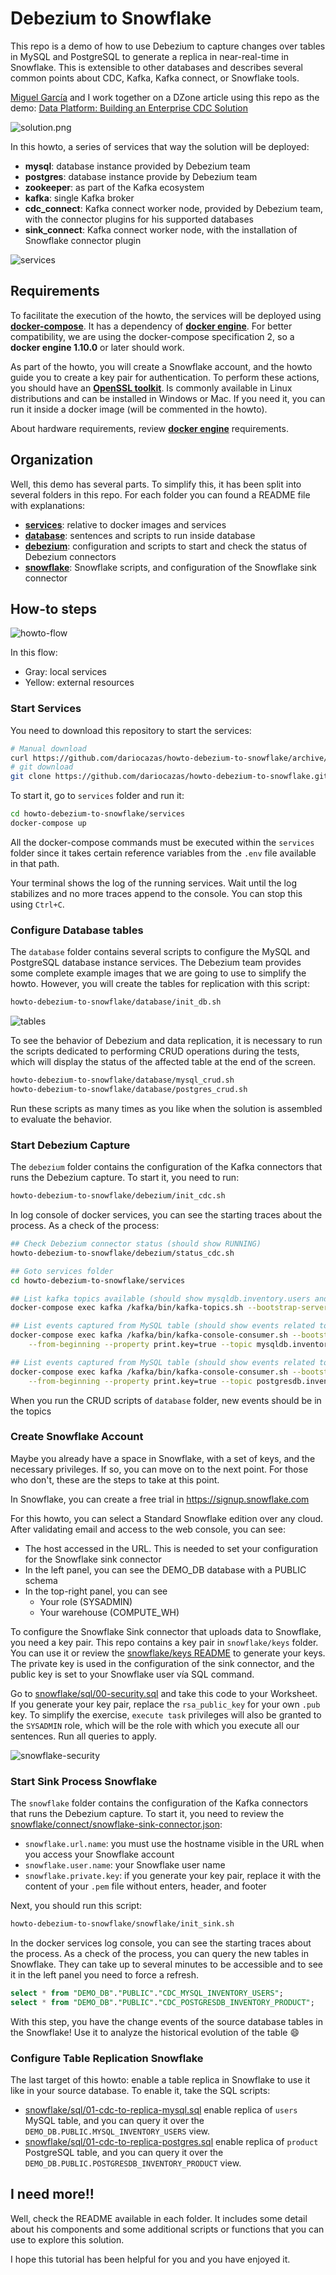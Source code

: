 # Debezium to Snowflake

This repo is a demo of how to use Debezium to capture changes over tables in MySQL and PostgreSQL 
to generate a replica in near-real-time in Snowflake. This is extensible to other databases and
describes several common points about CDC, Kafka, Kafka connect, or Snowflake tools. 

[Miguel García] and I work together on a DZone article using this repo as the demo: 
[Data Platform: Building an Enterprise CDC Solution]

![solution.png](./.images/solution.png)

In this howto, a series of services that way the solution will be deployed:

- **mysql**: database instance provided by Debezium team
- **postgres**: database instance provide by Debezium team
- **zookeeper**: as part of the Kafka ecosystem
- **kafka**: single Kafka broker
- **cdc_connect**: Kafka connect worker node, provided by Debezium team, with the connector plugins for his supported databases
- **sink_connect**: Kafka connect worker node, with the installation of Snowflake connector plugin

![services](./services/docker-compose.png)

## Requirements

To facilitate the execution of the howto, the services will be deployed using **[docker-compose]**. 
It has a dependency of **[docker engine]**. For better compatibility, we are using the docker-compose specification 2,
so a **docker engine 1.10.0** or later should work. 

As part of the howto, you will create a Snowflake account, and the howto guide you to create a key pair for authentication.
To perform these actions, you should have an **[OpenSSL toolkit]**. Is commonly available in Linux distributions and
can be installed in Windows or Mac. If you need it, you can run it inside a docker image (will be commented in the howto).

About hardware requirements, review **[docker engine]** requirements.

## Organization

Well, this demo has several parts. To simplify this, it has been split into several folders in this repo.
For each folder you can found a README file with explanations:

- **[services]**: relative to docker images and services
- **[database]**: sentences and scripts to run inside database
- **[debezium]**: configuration and scripts to start and check the status of Debezium connectors
- **[snowflake]**: Snowflake scripts, and configuration of the Snowflake sink connector

## How-to steps

![howto-flow](.images/howto-flow.png)


In this flow:
- Gray: local services
- Yellow: external resources

### Start Services

You need to download this repository to start the services:

```sh
# Manual download
curl https://github.com/dariocazas/howto-debezium-to-snowflake/archive/refs/heads/main.zip
# git download
git clone https://github.com/dariocazas/howto-debezium-to-snowflake.git
```

To start it, go to `services` folder and run it:

```sh
cd howto-debezium-to-snowflake/services
docker-compose up
```

All the docker-compose commands must be executed within the `services` folder since it takes certain
reference variables from the `.env` file available in that path.

Your terminal shows the log of the running services. Wait until the log stabilizes and no more traces append to the console.
You can stop this using `Ctrl+C`.

### Configure Database tables

The `database` folder contains several scripts to configure the MySQL and PostgreSQL database instance services. 
The Debezium team provides some complete example images that we are going to use to simplify the howto. 
However, you will create the tables for replication with this script:

```sh
howto-debezium-to-snowflake/database/init_db.sh
```

![tables](.images/database-tables.png)

To see the behavior of Debezium and data replication, it is necessary to run the scripts dedicated to performing
CRUD operations during the tests, which will display the status of the affected table at the end of the screen.

```sh
howto-debezium-to-snowflake/database/mysql_crud.sh
howto-debezium-to-snowflake/database/postgres_crud.sh
```

Run these scripts as many times as you like when the solution is assembled to evaluate the behavior.

### Start Debezium Capture

The `debezium` folder contains the configuration of the Kafka connectors that runs the Debezium capture.
To start it, you need to run:

```sh
howto-debezium-to-snowflake/debezium/init_cdc.sh
```

In log console of docker services, you can see the starting traces about the process. As a check of the
process:

```sh
## Check Debezium connector status (should show RUNNING)
howto-debezium-to-snowflake/debezium/status_cdc.sh

## Goto services folder
cd howto-debezium-to-snowflake/services

## List kafka topics available (should show mysqldb.inventory.users and postgresdb.inventory.product)
docker-compose exec kafka /kafka/bin/kafka-topics.sh --bootstrap-server kafka:9092 --list

## List events captured from MySQL table (should show events related to the actual state of the database)
docker-compose exec kafka /kafka/bin/kafka-console-consumer.sh --bootstrap-server kafka:9092 \
    --from-beginning --property print.key=true --topic mysqldb.inventory.users

## List events captured from MySQL table (should show events related to the actual state of the database)
docker-compose exec kafka /kafka/bin/kafka-console-consumer.sh --bootstrap-server kafka:9092 \
    --from-beginning --property print.key=true --topic postgresdb.inventory.product
```

When you run the CRUD scripts of `database` folder, new events should be in the topics

### Create Snowflake Account

Maybe you already have a space in Snowflake, with a set of keys, and the necessary privileges. 
If so, you can move on to the next point. For those who don't, these are the steps to take at this point.

In Snowflake, you can create a free trial in https://signup.snowflake.com

For this howto, you can select a Standard Snowflake edition over any cloud. 
After validating email and access to the web console, you can see:

- The host accessed in the URL. This is needed to set your configuration for the Snowflake sink connector
- In the left panel, you can see the DEMO_DB database with a PUBLIC schema
- In the top-right panel, you can see 
  - Your role (SYSADMIN)
  - Your warehouse (COMPUTE_WH)

To configure the Snowflake Sink connector that uploads data to Snowflake, you need a key pair. 
This repo contains a key pair in `snowflake/keys` folder. You can use it or review the [snowflake/keys README]
to generate your keys. The private key is used in the configuration of the sink connector, and 
the public key is set to your Snowflake user vía SQL command.

Go to [snowflake/sql/00-security.sql] and take this code to your Worksheet. 
If you generate your key pair, replace the `rsa_public_key` for your own `.pub` key. 
To simplify the exercise, `execute task` privileges will also be granted to the `SYSADMIN` role, 
which will be the role with which you execute all our sentences. Run all queries to apply.

![snowflake-security](.images/snowflake-security.png)

### Start Sink Process Snowflake


The `snowflake` folder contains the configuration of the Kafka connectors that runs the Debezium capture.
To start it, you need to review the [snowflake/connect/snowflake-sink-connector.json]:
- `snowflake.url.name`: you must use the hostname visible in the URL when you access your Snowflake account
- `snowflake.user.name`: your Snowflake user name
- `snowflake.private.key`: if you generate your key pair, replace it with the content of your `.pem` 
    file without enters, header, and footer

Next, you should run this script:
```sh
howto-debezium-to-snowflake/snowflake/init_sink.sh
```

In the docker services log console, you can see the starting traces about the process. As a check of the
process, you can query the new tables in Snowflake. They can take up to several minutes to be accessible
and to see it in the left panel you need to force a refresh.

```sql
select * from "DEMO_DB"."PUBLIC"."CDC_MYSQL_INVENTORY_USERS";
select * from "DEMO_DB"."PUBLIC"."CDC_POSTGRESDB_INVENTORY_PRODUCT";
```

With this step, you have the change events of the source database tables in the Snowflake! Use it to 
analyze the historical evolution of the table :smile:

### Configure Table Replication Snowflake

The last target of this howto: enable a table replica in Snowflake to use it like in your source database.
To enable it, take the SQL scripts:
- [snowflake/sql/01-cdc-to-replica-mysql.sql] enable replica of `users` MySQL table, and you can query
    it over the `DEMO_DB.PUBLIC.MYSQL_INVENTORY_USERS` view.
- [snowflake/sql/01-cdc-to-replica-postgres.sql] enable replica of `product` PostgreSQL table, and you 
    can query it over the `DEMO_DB.PUBLIC.POSTGRESDB_INVENTORY_PRODUCT` view.

## I need more!!

Well, check the README available in each folder. It includes some detail about his components
and some additional scripts or functions that you can use to explore this solution.

I hope this tutorial has been helpful for you and you have enjoyed it.


[Miguel García]: https://dzone.com/users/4531976/miguelglor.html
[Data Platform: Building an Enterprise CDC Solution]: https://dzone.com/articles/data-platform-building-an-enterprise-cdc-solution
[docker-compose]: https://docs.docker.com/compose/install/
[docker engine]: https://docs.docker.com/engine/
[OpenSSL toolkit]: https://github.com/openssl/openssl#build-and-install
[services]: services/README.md
[database]: database/README.md
[debezium]: debezium/README.md
[snowflake]: snowflake/README.md
[snowflake/keys README]: snowflake/keys
[snowflake/sql/00-security.sql]: snowflake/sql/00-security.sql
[snowflake/connect/snowflake-sink-connector.json]: snowflake/connect/snowflake-sink-connector.json
[snowflake/sql/01-cdc-to-replica-mysql.sql]: snowflake/sql/01-cdc-to-replica-mysql.sql
[snowflake/sql/01-cdc-to-replica-postgres.sql]: snowflake/sql/01-cdc-to-replica-postgres.sql

